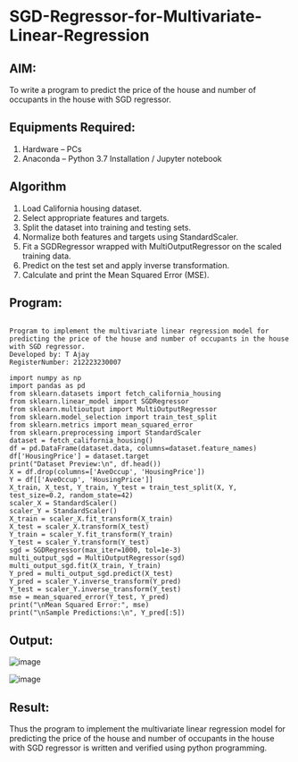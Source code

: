 # SGD-Regressor-for-Multivariate-Linear-Regression

## AIM:
To write a program to predict the price of the house and number of occupants in the house with SGD regressor.

## Equipments Required:
1. Hardware – PCs
2. Anaconda – Python 3.7 Installation / Jupyter notebook

## Algorithm
1. Load California housing dataset.
2. Select appropriate features and targets.
3. Split the dataset into training and testing sets.
4. Normalize both features and targets using StandardScaler.
5. Fit a SGDRegressor wrapped with MultiOutputRegressor on the scaled training data.
6. Predict on the test set and apply inverse transformation.
7. Calculate and print the Mean Squared Error (MSE).

## Program:
```

Program to implement the multivariate linear regression model for predicting the price of the house and number of occupants in the house with SGD regressor.
Developed by: T Ajay
RegisterNumber: 212223230007

```
```
import numpy as np
import pandas as pd
from sklearn.datasets import fetch_california_housing
from sklearn.linear_model import SGDRegressor
from sklearn.multioutput import MultiOutputRegressor
from sklearn.model_selection import train_test_split
from sklearn.metrics import mean_squared_error
from sklearn.preprocessing import StandardScaler
dataset = fetch_california_housing()
df = pd.DataFrame(dataset.data, columns=dataset.feature_names)
df['HousingPrice'] = dataset.target
print("Dataset Preview:\n", df.head())
X = df.drop(columns=['AveOccup', 'HousingPrice'])
Y = df[['AveOccup', 'HousingPrice']]
X_train, X_test, Y_train, Y_test = train_test_split(X, Y, test_size=0.2, random_state=42)
scaler_X = StandardScaler()
scaler_Y = StandardScaler()
X_train = scaler_X.fit_transform(X_train)
X_test = scaler_X.transform(X_test)
Y_train = scaler_Y.fit_transform(Y_train)
Y_test = scaler_Y.transform(Y_test)
sgd = SGDRegressor(max_iter=1000, tol=1e-3)
multi_output_sgd = MultiOutputRegressor(sgd)
multi_output_sgd.fit(X_train, Y_train)
Y_pred = multi_output_sgd.predict(X_test)
Y_pred = scaler_Y.inverse_transform(Y_pred)
Y_test = scaler_Y.inverse_transform(Y_test)
mse = mean_squared_error(Y_test, Y_pred)
print("\nMean Squared Error:", mse)
print("\nSample Predictions:\n", Y_pred[:5])
```
## Output:

![image](https://github.com/user-attachments/assets/b52559c0-a020-4747-bcbc-722c35941532)

![image](https://github.com/user-attachments/assets/a954674f-401a-489d-9e15-57f61788f31f)

## Result:
Thus the program to implement the multivariate linear regression model for predicting the price of the house and number of occupants in the house with SGD regressor is written and verified using python programming.
